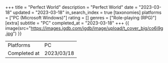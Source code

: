 +++
title = "Perfect World"
description = "Perfect World"
date = "2023-03-18"
updated = "2023-03-18"
in_search_index = true
[taxonomies]
platforms = ["PC (Microsoft Windows)"]
rating = []
genres = ["Role-playing (RPG)"]
[extra]
subtitle = "PC"
completed_at = "2023-03-18"
+++
{{ image(src="https://images.igdb.com/igdb/image/upload/t_cover_big/co6i9g.jpg") }}

|              |            |
| ------------ | ---------- |
| Platforms    | PC |
| Completed at | 2023/03/18 |

